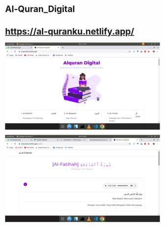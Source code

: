 # Al-Quran_Digital

# https://al-quranku.netlify.app/

![alt text](/home.png)

![alt text](/surah_.png)
